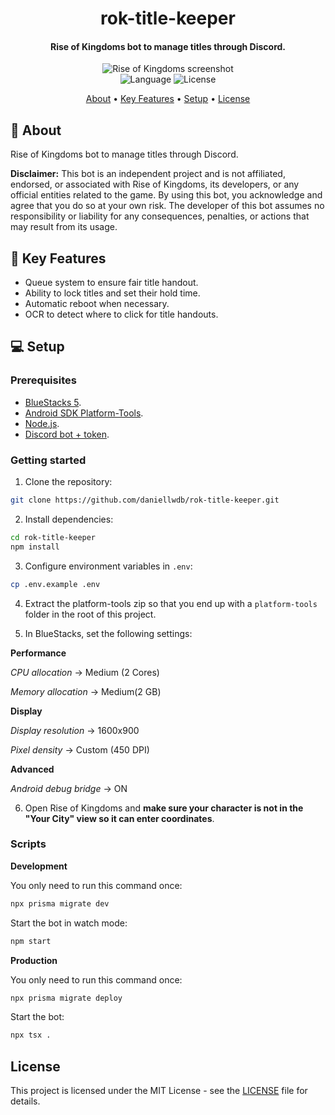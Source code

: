 <div align="center">
  <h1>rok-title-keeper</h1>
  <h4>
    Rise of Kingdoms bot to manage titles through Discord.
  </h4>
  <img src="./docs/images/demo.gif" alt="Rise of Kingdoms screenshot" />
</div>

<div align="center">
  <img
    src="https://img.shields.io/github/languages/top/daniellwdb/rok-title-keeper?style=for-the-badge"
    alt="Language"
  />
  <img
    src="https://img.shields.io/github/license/daniellwdb/rok-title-keeper?style=for-the-badge"
    alt="License"
  />
</div>

<p align="center">
  <a href="#-about">About</a> •
  <a href="#-key-features">Key Features</a> •
  <a href="#-setup">Setup</a> •
  <a href="#license">License</a>
</p>

## 🤖 About

Rise of Kingdoms bot to manage titles through Discord.

**Disclaimer:** This bot is an independent project and is not affiliated, endorsed, or associated with Rise of Kingdoms, its developers, or any official entities related to the game. By using this bot, you acknowledge and agree that you do so at your own risk. The developer of this bot assumes no responsibility or liability for any consequences, penalties, or actions that may result from its usage.

## 🔑 Key Features

- Queue system to ensure fair title handout.
- Ability to lock titles and set their hold time.
- Automatic reboot when necessary.
- OCR to detect where to click for title handouts.

## 💻 Setup

### Prerequisites

- [BlueStacks 5](https://cdn3.bluestacks.com/downloads/windows/nxt/5.4.100.1026/0129e8eb74f84fc396a1500329365a09/BlueStacksMicroInstaller_5.4.100.1026_native.exe?filename=BlueStacksMicroInstaller_5.4.100.1026_native_5ffb0694218e1b99e7000bed6dcbe547_0.exe).
- [Android SDK Platform-Tools](https://dl.google.com/android/repository/platform-tools_r31.0.3-windows.zip).
- [Node.js](https://nodejs.org/en).
- [Discord bot + token](https://discordjs.guide/preparations/setting-up-a-bot-application.html#setting-up-a-bot-application).

### Getting started

1. Clone the repository:

```bash
git clone https://github.com/daniellwdb/rok-title-keeper.git
```

2. Install dependencies:

```bash
cd rok-title-keeper
npm install
```

3. Configure environment variables in `.env`:

```bash
cp .env.example .env
```

4. Extract the platform-tools zip so that you end up with a `platform-tools` folder in the root of this project.

5. In BlueStacks, set the following settings:

**Performance**

_CPU allocation_ -> Medium (2 Cores)

_Memory allocation_ -> Medium(2 GB)

**Display**

_Display resolution_ -> 1600x900

_Pixel density_ -> Custom (450 DPI)

**Advanced**

_Android debug bridge_ -> ON

6. Open Rise of Kingdoms and **make sure your character is not in the "Your City" view so it can enter coordinates**.

### Scripts

**Development**

You only need to run this command once:

```bash
npx prisma migrate dev
```

Start the bot in watch mode:

```bash
npm start
```

**Production**

You only need to run this command once:

```bash
npx prisma migrate deploy
```

Start the bot:

```bash
npx tsx .
```

## License

This project is licensed under the MIT License - see the [LICENSE](LICENSE) file for details.
